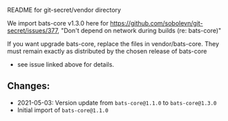 README for git-secret/vendor directory

We import bats-core v1.3.0 here for
https://github.com/sobolevn/git-secret/issues/377,
"Don't depend on network during builds (re: bats-core)"

If you want upgrade bats-core, replace the files in vendor/bats-core.
They must remain exactly as distributed by the chosen release of bats-core
- see issue linked above for details.


## Changes:

- 2021-05-03: Version update from `bats-core@1.1.0` to `bats-core@1.3.0`
- Initial import of `bats-core@1.1.0`
